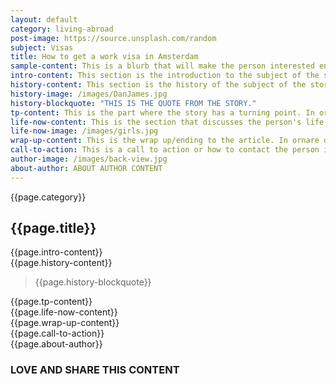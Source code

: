 ```yaml
---
layout: default
category: living-abroad
post-image: https://source.unsplash.com/random
subject: Visas
title: How to get a work visa in Amsterdam
sample-content: This is a blurb that will make the person interested enough to read the story. Lorem ipsum dolor sit amet, consectetur adipiscing elit, sed do eiusmod tempor incididunt ut labore et dolore magna aliqua.
intro-content: This section is the introduction to the subject of the story.In ornare quam viverra orci sagittis. In nibh mauris cursus mattis molestie a. Condimentum lacinia quis vel eros donec.
history-content: This section is the history of the subject of the story.In ornare quam viverra orci sagittis. In nibh mauris cursus mattis molestie a. Condimentum lacinia quis vel eros donec.
history-image: /images/DanJames.jpg
history-blockquote: "THIS IS THE QUOTE FROM THE STORY."
tp-content: This is the part where the story has a turning point. In ornare quam viverra orci sagittis. In nibh mauris cursus mattis molestie a. Condimentum lacinia quis vel eros donec.
life-now-content: This is the section that discusses the person's life in present day.  Lorem ipsum dolor sit amet, consectetur adipiscing elit, sed do eiusmod tempor incididunt ut labore et dolore magna aliqua. Sed sed risus pretium quam vulputate dignissim. Volutpat blandit aliquam etiam erat velit. In ornare quam viverra orci sagittis. In nibh mauris cursus mattis molestie a. Condimentum lacinia quis vel eros donec.
life-now-image: /images/girls.jpg
wrap-up-content: This is the wrap up/ending to the article. In ornare quam viverra orci sagittis. In nibh mauris cursus mattis molestie a. Condimentum lacinia quis vel eros donec.
call-to-action: This is a call to action or how to contact the person if relevant.
author-image: /images/back-view.jpg
about-author: ABOUT AUTHOR CONTENT
---
```

<!--ARTICLE TITLE AND BY LINE-->
<section class="grid">
  <div class="col-3">{{page.category}}</div>
  <div class="col-9">
    <h2>{{page.title}}</h2>
  </div>
</section>
<!--BODY OF ARTICLE-->
<section>
  {{page.intro-content}}
</section>
<section class="grid">
  <div class="col-8">{{page.history-content}}</div>
  <div class="col-4">
    <div class="bg-img" style="background-image: url({{page.history-image}})"> </div>
  </div>
  <div class="col-4">
    <blockquote>{{page.history-blockquote}}</blockquote>
  </div>
  <div class="col-8">{{page.tp-content}}</div>
  <div class="col-12">{{page.life-now-content}}</div>
  <div class="col-12">
    <div class="bg-img" style="background-image: url({{page.life-now-image}})"></div>
  </div>
  <div class="col-6">{{page.wrap-up-content}}</div>
  <div class="col-6">{{page.call-to-action}}</div>
</section>
<!--AUTHOR INFO AND SHARE ON SOCIAL BANNER-->
<section class="grid">
  <div class="col-2">
    <div class="bg-img" style="background-image: url({{page.author-image}})"></div>
  </div>
  <div class="col-2">{{page.about-author}}</div>
  <div class="col-10">
    <h3>LOVE AND SHARE THIS CONTENT</h3>
    <a class="button"><i class="far fa-heart"></i></a>
    <a class="button"><i class="far fa-envelope"></i> </a>
    <a class="button"><i class="fab fa-facebook-square"></i></a>
    <a class="button"><i class="fab fa-twitter-square"></i></a>
    <a class="button"><i class="fab fa-pinterest"></i></a>
    <a class="button"><i class="fab fa-flipboard"></i></a>
    <a class="button"><i class="fab fa-facebook-messenger"></i></a>
    <a class="button"><i class="fab fa-whatsapp-square"></i></a>
  </div>  
</section>
